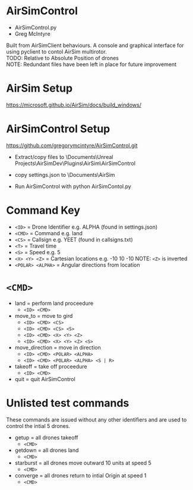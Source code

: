 # AirSimControl
* AirSimControl.py
* Greg McIntyre
  
Built from AirSimClient behaviours. A console and graphical interface for using pyclient to contol AirSim multirotor.   
TODO: Relative to Absolute Position of drones  
NOTE: Redundant files have been left in place for future improvement  

# AirSim Setup
https://microsoft.github.io/AirSim/docs/build_windows/

# AirSimControl Setup
https://github.com/gregorymcintyre/AirSimControl.git
* Extract/copy files to
\Documents\Unreal Projects\AirSimDev\Plugins\AirSim\AirSimControl

* copy settings.json to
\Documents\AirSim

* Run AirSimControl with
python AirSimContol.py

# Command Key
* `<ID>` = Drone Identifier e.g. ALPHA (found in settings.json)
* `<CMD>` = Command e.g. land
* `<CS>` = Callsign e.g. YEET (found in callsigns.txt)
* `<T>` = Travel time
* `<S>` = Speed e.g. 5
* `<X> <Y> <Z>` = Cartesian locations e.g. -10 10 -10 NOTE: `<Z>` is inverted
* `<POLAR> <ALPHA>` = Angular directions from location

# `<CMD>`
* land = perform land proceedure
  * `<ID> <CMD>`
* move_to = move to gird 
  * `<ID> <CMD> <CS>`
  * `<ID> <CMD> <CS> <S>`
  * `<ID> <CMD> <X> <Y> <Z>`
  * `<ID> <CMD> <X> <Y> <Z> <S>`
* move_direction = move in direction
  * `<ID> <CMD> <POLAR> <ALPHA>`
  * `<ID> <CMD> <POLAR> <ALPHA> <S | R>`
* takeoff = take off proceedure
  * `<ID> <CMD>`
* quit = quit AirSimControl

# Unlisted test commands
These commands are issued without any other identifiers and are used to control the intial 5 drones.
* getup = all drones takeoff
  * `<CMD>`
* getdown = all drones land
  * `<CMD>`
* starburst = all drones move outward 10 units at speed 5
  * `<CMD>`
* converge = all drones return to intial Origin at speed 1
  * `<CMD>`
